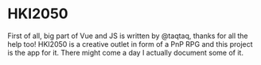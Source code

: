 # HKI2050

First of all, big part of Vue and JS is written by @taqtaq, thanks for all the help too! HKI2050 is a creative outlet in form of a PnP RPG and this project is the app for it. There might come a day I actually document some of it.